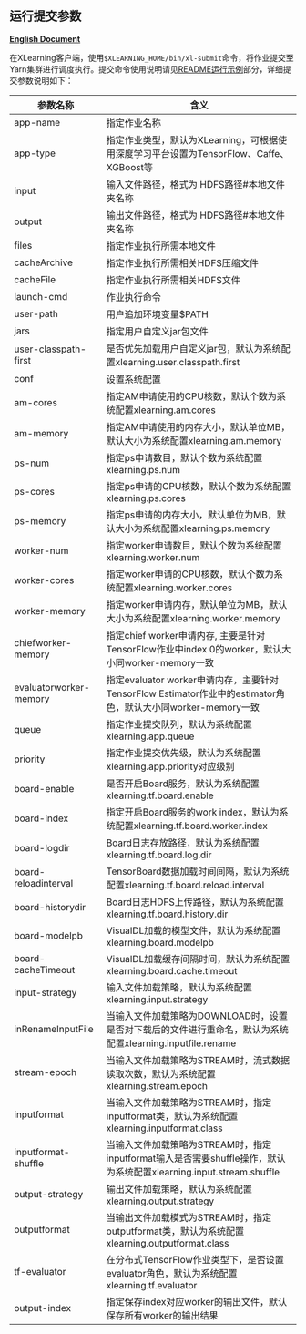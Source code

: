 ## 运行提交参数

[**English Document**](./submit.md)

在XLearning客户端，使用`$XLEARNING_HOME/bin/xl-submit`命令，将作业提交至Yarn集群进行调度执行。提交命令使用说明请见[README运行示例](../README_CN.md)部分，详细提交参数说明如下：

参数名称 | 含义  
---------------- | ---------------  
app-name | 指定作业名称  
app-type | 指定作业类型，默认为XLearning，可根据使用深度学习平台设置为TensorFlow、Caffe、XGBoost等  
input | 输入文件路径，格式为 HDFS路径#本地文件夹名称  
output | 输出文件路径，格式为 HDFS路径#本地文件夹名称  
files | 指定作业执行所需本地文件
cacheArchive | 指定作业执行所需相关HDFS压缩文件  
cacheFile | 指定作业执行所需相关HDFS文件  
launch-cmd | 作业执行命令  
user-path | 用户追加环境变量$PATH  
jars | 指定用户自定义jar包文件  
user-classpath-first | 是否优先加载用户自定义jar包，默认为系统配置xlearning.user.classpath.first  
conf | 设置系统配置  
am-cores | 指定AM申请使用的CPU核数，默认个数为系统配置xlearning.am.cores  
am-memory | 指定AM申请使用的内存大小，默认单位MB，默认大小为系统配置xlearning.am.memory  
ps-num | 指定ps申请数目，默认个数为系统配置xlearning.ps.num  
ps-cores | 指定ps申请的CPU核数，默认个数为系统配置xlearning.ps.cores  
ps-memory | 指定ps申请的内存大小，默认单位为MB，默认大小为系统配置xlearning.ps.memory  
worker-num | 指定worker申请数目，默认个数为系统配置xlearning.worker.num  
worker-cores | 指定worker申请的CPU核数，默认个数为系统配置xlearning.worker.cores  
worker-memory | 指定worker申请内存，默认单位为MB，默认大小为系统配置xlearning.worker.memory  
chiefworker-memory | 指定chief worker申请内存, 主要是针对TensorFlow作业中index 0的worker，默认大小同worker-memory一致  
evaluatorworker-memory | 指定evaluator worker申请内存，主要针对TensorFlow Estimator作业中的estimator角色，默认大小同worker-memory一致  
queue | 指定作业提交队列，默认为系统配置xlearning.app.queue  
priority | 指定作业提交优先级，默认为系统配置xlearning.app.priority对应级别  
board-enable | 是否开启Board服务，默认为系统配置xlearning.tf.board.enable  
board-index | 指定开启Board服务的work index，默认为系统配置xlearning.tf.board.worker.index  
board-logdir | Board日志存放路径，默认为系统配置xlearning.tf.board.log.dir  
board-reloadinterval | TensorBoard数据加载时间间隔，默认为系统配置xlearning.tf.board.reload.interval  
board-historydir | Board日志HDFS上传路径，默认为系统配置xlearning.tf.board.history.dir  
board-modelpb | VisualDL加载的模型文件，默认为系统配置xlearning.board.modelpb  
board-cacheTimeout | VisualDL加载缓存间隔时间，默认为系统配置xlearning.board.cache.timeout  
input-strategy | 输入文件加载策略，默认为系统配置xlearning.input.strategy  
inRenameInputFile | 当输入文件加载策略为DOWNLOAD时，设置是否对下载后的文件进行重命名，默认为系统配置xlearning.inputfile.rename  
stream-epoch | 当输入文件加载策略为STREAM时，流式数据读取次数，默认为系统配置xlearning.stream.epoch  
inputformat | 当输入文件加载策略为STREAM时，指定inputformat类，默认为系统配置xlearning.inputformat.class  
inputformat-shuffle | 当输入文件加载策略为STREAM时，指定inputformat输入是否需要shuffle操作，默认为系统配置xlearning.input.stream.shuffle  
output-strategy | 输出文件加载策略，默认为系统配置xlearning.output.strategy  
outputformat | 当输出文件加载模式为STREAM时，指定outputformat类，默认为系统配置xlearning.outputformat.class  
tf-evaluator | 在分布式TensorFlow作业类型下，是否设置evaluator角色，默认为系统配置xlearning.tf.evaluator  
output-index | 指定保存index对应worker的输出文件，默认保存所有worker的输出结果  
